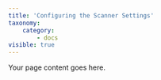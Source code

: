 ```yaml
---
title: 'Configuring the Scanner Settings'
taxonomy:
    category:
        - docs
visible: true
---
```


Your page content goes here.